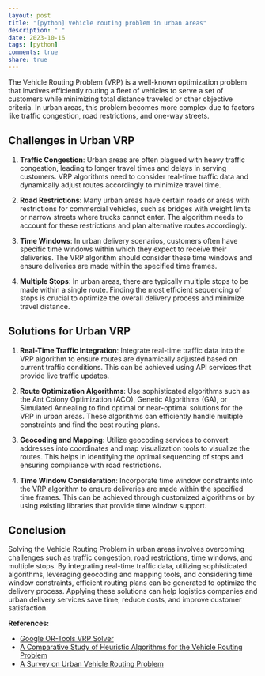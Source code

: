 ```yaml
---
layout: post
title: "[python] Vehicle routing problem in urban areas"
description: " "
date: 2023-10-16
tags: [python]
comments: true
share: true
---
```


The Vehicle Routing Problem (VRP) is a well-known optimization problem that involves efficiently routing a fleet of vehicles to serve a set of customers while minimizing total distance traveled or other objective criteria. In urban areas, this problem becomes more complex due to factors like traffic congestion, road restrictions, and one-way streets.

## Challenges in Urban VRP

1. **Traffic Congestion**: Urban areas are often plagued with heavy traffic congestion, leading to longer travel times and delays in serving customers. VRP algorithms need to consider real-time traffic data and dynamically adjust routes accordingly to minimize travel time.

2. **Road Restrictions**: Many urban areas have certain roads or areas with restrictions for commercial vehicles, such as bridges with weight limits or narrow streets where trucks cannot enter. The algorithm needs to account for these restrictions and plan alternative routes accordingly.

3. **Time Windows**: In urban delivery scenarios, customers often have specific time windows within which they expect to receive their deliveries. The VRP algorithm should consider these time windows and ensure deliveries are made within the specified time frames.

4. **Multiple Stops**: In urban areas, there are typically multiple stops to be made within a single route. Finding the most efficient sequencing of stops is crucial to optimize the overall delivery process and minimize travel distance.

## Solutions for Urban VRP

1. **Real-Time Traffic Integration**: Integrate real-time traffic data into the VRP algorithm to ensure routes are dynamically adjusted based on current traffic conditions. This can be achieved using API services that provide live traffic updates.

2. **Route Optimization Algorithms**: Use sophisticated algorithms such as the Ant Colony Optimization (ACO), Genetic Algorithms (GA), or Simulated Annealing to find optimal or near-optimal solutions for the VRP in urban areas. These algorithms can efficiently handle multiple constraints and find the best routing plans.

3. **Geocoding and Mapping**: Utilize geocoding services to convert addresses into coordinates and map visualization tools to visualize the routes. This helps in identifying the optimal sequencing of stops and ensuring compliance with road restrictions.

4. **Time Window Consideration**: Incorporate time window constraints into the VRP algorithm to ensure deliveries are made within the specified time frames. This can be achieved through customized algorithms or by using existing libraries that provide time window support.

## Conclusion

Solving the Vehicle Routing Problem in urban areas involves overcoming challenges such as traffic congestion, road restrictions, time windows, and multiple stops. By integrating real-time traffic data, utilizing sophisticated algorithms, leveraging geocoding and mapping tools, and considering time window constraints, efficient routing plans can be generated to optimize the delivery process. Applying these solutions can help logistics companies and urban delivery services save time, reduce costs, and improve customer satisfaction.

**References:**

- [Google OR-Tools VRP Solver](https://developers.google.com/optimization/routing/vrp)
- [A Comparative Study of Heuristic Algorithms for the Vehicle Routing Problem](https://www.mdpi.com/1999-4893/7/3/52)
- [A Survey on Urban Vehicle Routing Problem](https://ieeexplore.ieee.org/document/8470854)
